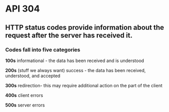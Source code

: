 # API 304 
## HTTP status codes provide information about the request after the server has received it. 

### Codes fall into five categories 

**100s**
informational - the data has been received and is understood 


**200s** (stuff we always want)
success - the data has been received, understood, and accepted 

**300s**
redirection- this may require additional action on the part of the client 

**400s**
client errors 

**500s**
server errors 
